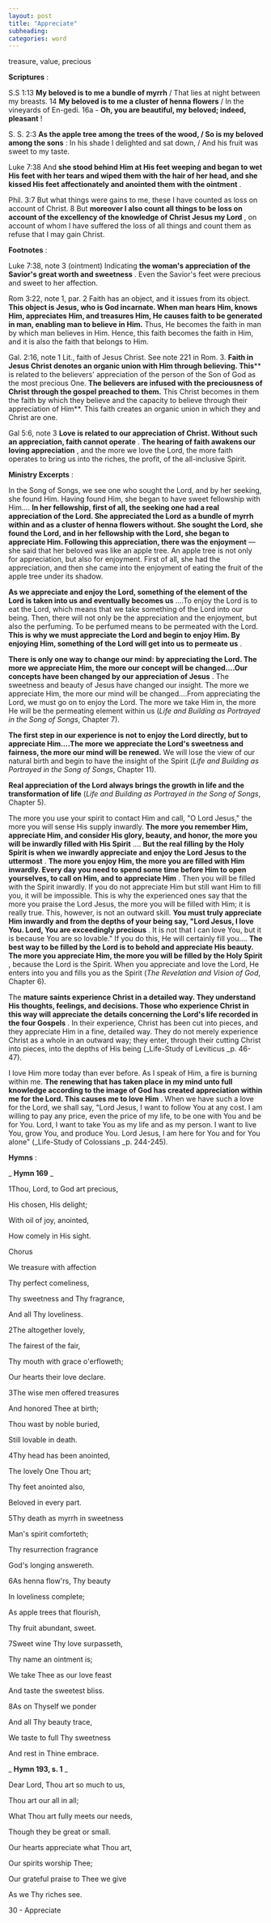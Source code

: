```yaml
---
layout: post
title: "Appreciate"
subheading:
categories: word
---
```


treasure, value, precious

**Scriptures** :

S.S 1:13 **My beloved is to me a bundle of myrrh** / That lies at night between my breasts. 14 **My beloved is to me a cluster of henna flowers** / In the vineyards of En-gedi. 16a - **Oh, you are beautiful, my beloved; indeed, pleasant** !

S. S. 2:3 **As the apple tree among the trees of the wood, / So is my beloved among the sons** : In his shade I delighted and sat down, / And his fruit was sweet to my taste.

Luke 7:38 And **she stood behind Him at His feet weeping and began to wet His feet with her tears and wiped them with the hair of her head, and she kissed His feet affectionately and anointed them with the ointment** .

Phil. 3:7 But what things were gains to me, these I have counted as loss on account of Christ. 8 But **moreover I also count all things to be loss on account of the excellency of the knowledge of Christ Jesus my Lord** , on account of whom I have suffered the loss of all things and count them as refuse that I may gain Christ.

**Footnotes** :

Luke 7:38, note 3 (ointment) Indicating **the woman's appreciation of the Savior's great worth and sweetness** . Even the Savior's feet were precious and sweet to her affection.

Rom 3:22, note 1, par. 2 Faith has an object, and it issues from its object. **This object is Jesus, who is God incarnate. When man hears Him, knows Him, appreciates Him, and treasures Him, He causes faith to be generated in man, enabling man to believe in Him.** Thus, He becomes the faith in man by which man believes in Him. Hence, this faith becomes the faith in Him, and it is also the faith that belongs to Him.

Gal. 2:16, note 1 Lit., faith of Jesus Christ. See note 221 in Rom. 3. **Faith in Jesus Christ denotes an organic union with Him through believing. This**** is related to the believers' appreciation of the person of the Son of God as the most precious One. **The believers are infused with the preciousness of Christ through the gospel preached to them.** This Christ becomes in them the faith by which they believe and the capacity to believe through their appreciation of Him**. This faith creates an organic union in which they and Christ are one.

Gal 5:6, note 3 **Love is related to our appreciation of Christ. Without such an appreciation, faith cannot operate** . **The hearing of faith awakens our loving appreciation** , and the more we love the Lord, the more faith operates to bring us into the riches, the profit, of the all-inclusive Spirit.

**Ministry Excerpts** :

In the Song of Songs, we see one who sought the Lord, and by her seeking, she found Him. Having found Him, she began to have sweet fellowship with Him…. **In her fellowship, first of all, the seeking one had a real appreciation of the Lord. She appreciated the Lord as a bundle of myrrh within and as a cluster of henna flowers without. She sought the Lord, she found the Lord, and in her fellowship with the Lord, she began to appreciate Him. Following this appreciation, there was the enjoyment** —she said that her beloved was like an apple tree. An apple tree is not only for appreciation, but also for enjoyment. First of all, she had the appreciation, and then she came into the enjoyment of eating the fruit of the apple tree under its shadow.

**As we appreciate and enjoy the Lord, something of the element of the Lord is taken into us and eventually becomes us** ….To enjoy the Lord is to eat the Lord, which means that we take something of the Lord into our being. Then, there will not only be the appreciation and the enjoyment, but also the perfuming. To be perfumed means to be permeated with the Lord. **This is why we must appreciate the Lord and begin to enjoy Him. By enjoying Him, something of the Lord will get into us to permeate us** .

**There is only one way to change our mind: by appreciating the Lord. The more we appreciate Him, the more our concept will be changed….Our concepts have been changed by our appreciation of Jesus** . The sweetness and beauty of Jesus have changed our insight. The more we appreciate Him, the more our mind will be changed….From appreciating the Lord, we must go on to enjoy the Lord. The more we take Him in, the more He will be the permeating element within us (_Life and Building as Portrayed in the Song of Songs_, Chapter 7).

**The first step in our experience is not to enjoy the Lord directly, but to appreciate Him….The more we appreciate the Lord's sweetness and fairness, the more our mind will be renewed.** We will lose the view of our natural birth and begin to have the insight of the Spirit (_Life and Building as Portrayed in the Song of Songs_, Chapter 11).

**Real appreciation of the Lord always brings the growth in life and the transformation of life** (_Life and Building as Portrayed in the Song of Songs_, Chapter 5).

The more you use your spirit to contact Him and call, "O Lord Jesus," the more you will sense His supply inwardly. **The more you remember Him, appreciate Him, and consider His glory, beauty, and honor, the more you will be inwardly filled with His Spirit** …. **But the real filling by the Holy Spirit is when we inwardly appreciate and enjoy the Lord Jesus to the uttermost** . **The more you enjoy Him, the more you are filled with Him inwardly. Every day you need to spend some time before Him to open yourselves, to call on Him, and to appreciate Him** . Then you will be filled with the Spirit inwardly. If you do not appreciate Him but still want Him to fill you, it will be impossible. This is why the experienced ones say that the more you praise the Lord Jesus, the more you will be filled with Him; it is really true. This, however, is not an outward skill. **You must truly appreciate Him inwardly and from the depths of your being say, "Lord Jesus, I love You. Lord, You are exceedingly precious** . It is not that I can love You, but it is because You are so lovable." If you do this, He will certainly fill you…. **The best way to be filled by the Lord is to behold and appreciate His beauty. The more you appreciate Him, the more you will be filled by the Holy Spirit** , because the Lord is the Spirit. When you appreciate and love the Lord, He enters into you and fills you as the Spirit (_The Revelation and Vision of God_, Chapter 6).

The **mature saints experience Christ in a detailed way. They understand His thoughts, feelings, and decisions. Those who experience Christ in this way will appreciate the details concerning the Lord's life recorded in the four Gospels** . In their experience, Christ has been cut into pieces, and they appreciate Him in a fine, detailed way. They do not merely experience Christ as a whole in an outward way; they enter, through their cutting Christ into pieces, into the depths of His being (_Life-Study of Leviticus _p. 46-47).

I love Him more today than ever before. As I speak of Him, a fire is burning within me. **The renewing that has taken place in my mind unto full knowledge according to the image of God has created appreciation within me for the Lord. This causes me to love Him** . When we have such a love for the Lord, we shall say, "Lord Jesus, I want to follow You at any cost. I am willing to pay any price, even the price of my life, to be one with You and be for You. Lord, I want to take You as my life and as my person. I want to live You, grow You, and produce You. Lord Jesus, I am here for You and for You alone" (_Life-Study of Colossians _p. 244-245).

**Hymns** :

_ **Hymn 169** _

1Thou, Lord, to God art precious,

His chosen, His delight;

With oil of joy, anointed,

How comely in His sight.

Chorus

We treasure with affection

Thy perfect comeliness,

Thy sweetness and Thy fragrance,

And all Thy loveliness.

2The altogether lovely,

The fairest of the fair,

Thy mouth with grace o'erfloweth;

Our hearts their love declare.

3The wise men offered treasures

And honored Thee at birth;

Thou wast by noble buried,

Still lovable in death.

4Thy head has been anointed,

The lovely One Thou art;

Thy feet anointed also,

Beloved in every part.

5Thy death as myrrh in sweetness

Man's spirit comforteth;

Thy resurrection fragrance

God's longing answereth.

6As henna flow'rs, Thy beauty

In loveliness complete;

As apple trees that flourish,

Thy fruit abundant, sweet.

7Sweet wine Thy love surpasseth,

Thy name an ointment is;

We take Thee as our love feast

And taste the sweetest bliss.

8As on Thyself we ponder

And all Thy beauty trace,

We taste to full Thy sweetness

And rest in Thine embrace.

_ **Hymn 193, s. 1** _

Dear Lord, Thou art so much to us,

Thou art our all in all;

What Thou art fully meets our needs,

Though they be great or small.

Our hearts appreciate what Thou art,

Our spirits worship Thee;

Our grateful praise to Thee we give

As we Thy riches see.

30 - Appreciate
